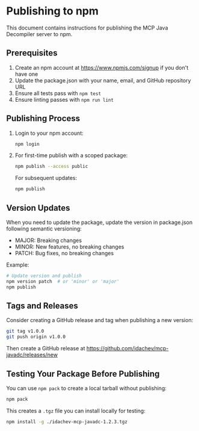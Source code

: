 # Publishing to npm

This document contains instructions for publishing the MCP Java Decompiler server to npm.

## Prerequisites

1. Create an npm account at https://www.npmjs.com/signup if you don't have one
2. Update the package.json with your name, email, and GitHub repository URL
3. Ensure all tests pass with `npm test`
4. Ensure linting passes with `npm run lint`

## Publishing Process

1. Login to your npm account:
   ```bash
   npm login
   ```

2. For first-time publish with a scoped package:
   ```bash
   npm publish --access public
   ```

   For subsequent updates:
   ```bash
   npm publish
   ```


## Version Updates

When you need to update the package, update the version in package.json following semantic versioning:

- MAJOR: Breaking changes
- MINOR: New features, no breaking changes
- PATCH: Bug fixes, no breaking changes

Example:
```bash
# Update version and publish
npm version patch  # or 'minor' or 'major'
npm publish
```

## Tags and Releases

Consider creating a GitHub release and tag when publishing a new version:

```bash
git tag v1.0.0
git push origin v1.0.0
```

Then create a GitHub release at https://github.com/idachev/mcp-javadc/releases/new

## Testing Your Package Before Publishing

You can use `npm pack` to create a local tarball without publishing:

```bash
npm pack
```

This creates a `.tgz` file you can install locally for testing:

```bash
npm install -g ./idachev-mcp-javadc-1.2.3.tgz
```